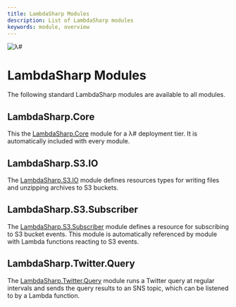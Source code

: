 ```yaml
---
title: LambdaSharp Modules
description: List of LambdaSharp modules
keywords: module, overview
---
```

![λ#](~/images/Cloud.png)

# LambdaSharp Modules

The following standard LambdaSharp modules are available to all modules.

## LambdaSharp.Core

This the [LambdaSharp.Core](LambdaSharp-Core.md) module for a λ# deployment tier. It is automatically included with every module.

## LambdaSharp.S3.IO

The [LambdaSharp.S3.IO](LambdaSharp-S3-IO.md) module defines resources types for writing files and unzipping archives to S3 buckets.

## LambdaSharp.S3.Subscriber

The [LambdaSharp.S3.Subscriber](LambdaSharp-S3-Subscriber.md) module defines a resource for subscribing to S3 bucket events. This module is automatically referenced by module with Lambda functions reacting to S3 events.

## LambdaSharp.Twitter.Query

The [LambdaSharp.Twitter.Query](LambdaSharp-Twitter-Query.md) module runs a Twitter query at regular intervals and sends the query results to an SNS topic, which can be listened to by a Lambda function.